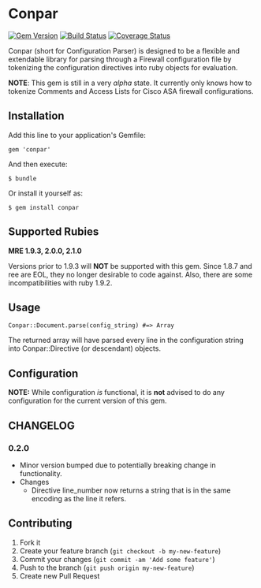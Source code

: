 # Conpar 
[![Gem Version](https://badge.fury.io/rb/conpar.svg)](http://badge.fury.io/rb/conpar)
[![Build Status](https://travis-ci.org/CITguy/conpar.png?branch=master)](https://travis-ci.org/CITguy/conpar)
[![Coverage Status](https://coveralls.io/repos/CITguy/conpar/badge.png?branch=master)](https://coveralls.io/r/CITguy/conpar?branch=master)

Conpar (short for Configuration Parser) is designed to be a flexible and extendable library for parsing through a Firewall configuration file by tokenizing the configuration directives into ruby objects for evaluation.

**NOTE**: This gem is still in a very _alpha_ state.  It currently only knows how to tokenize Comments and Access Lists for Cisco ASA firewall configurations.

## Installation

Add this line to your application's Gemfile:

    gem 'conpar'

And then execute:

    $ bundle

Or install it yourself as:

    $ gem install conpar

## Supported Rubies

**MRE 1.9.3, 2.0.0, 2.1.0**

Versions prior to 1.9.3 will **NOT** be supported with this gem.
Since 1.8.7 and ree are EOL, they no longer desirable to code against. Also, there are some incompatibilities with ruby 1.9.2.

## Usage

    Conpar::Document.parse(config_string) #=> Array

The returned array will have parsed every line in the configuration string into Conpar::Directive (or descendant) objects.

## Configuration
**NOTE:** While configuration _is_ functional, it is **not** advised to do any configuration for the current version of this gem.

## CHANGELOG
### 0.2.0
* Minor version bumped due to potentially breaking change in functionality.
* Changes
	* Directive line_number now returns a string that is in the same encoding as the line it refers.

## Contributing

1. Fork it
2. Create your feature branch (`git checkout -b my-new-feature`)
3. Commit your changes (`git commit -am 'Add some feature'`)
4. Push to the branch (`git push origin my-new-feature`)
5. Create new Pull Request
